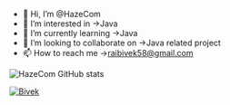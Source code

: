 - 👋 Hi, I’m @HazeCom
- 👀 I’m interested in ->Java
- 🌱 I’m currently learning ->Java
- 💞️ I’m looking to collaborate on ->Java related project
- 📫 How to reach me ->raibivek58@gmail.com

<!---
HazeCom/HazeCom is a ✨ special ✨ repository because its `README.md` (this file) appears on your GitHub profile.
You can click the Preview link to take a look at your changes.
--->
![HazeCom GitHub stats](https://github-readme-stats.vercel.app/api?username=HazeCom&theme=dark&show_icons=true)
    
<a href="https://github.com/HazeCom?tab=repositories">
  <img align="center" 
       src="https://github-readme-stats.vercel.app/api/top-langs/?username=HazeCom-code&layout=compact&show_icons=true&title_color=81a1c0&icon_color=79ff97&text_color=d5dbe6&bg_color=2e3440" 
       alt='Bivek's favorite languages" />
</a>
